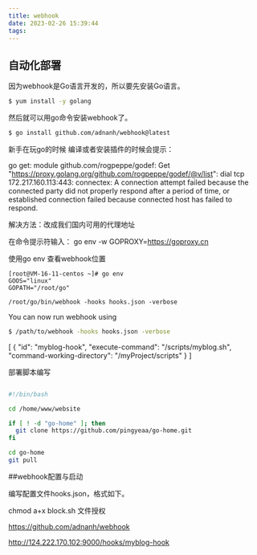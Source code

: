 ```yaml
---
title: webhook
date: 2023-02-26 15:39:44
tags:
---
```


## 自动化部署

因为webhook是Go语言开发的，所以要先安装Go语言。

``` bash
$ yum install -y golang
```
然后就可以用go命令安装webhook了。

``` bash
$ go install github.com/adnanh/webhook@latest
```
新手在玩go的时候 编译或者安装插件的时候会提示：

go get: module github.com/rogpeppe/godef: Get "https://proxy.golang.org/github.com/rogpeppe/godef/@v/list": dial tcp 172.217.160.113:443: connectex: A connection attempt failed because the connected party did not properly respond after a period of time, or established connection failed because connected host has failed to respond.

解决方法：改成我们国内可用的代理地址

在命令提示符输入： go env -w GOPROXY=https://goproxy.cn

使用go env 查看webhook位置

```
[root@VM-16-11-centos ~]# go env
GOOS="linux"
GOPATH="/root/go"
```

```
/root/go/bin/webhook -hooks hooks.json -verbose
```

You can now run webhook using

``` bash
$ /path/to/webhook -hooks hooks.json -verbose
```

[
  {
    "id": "myblog-hook",
    "execute-command": "/scripts/myblog.sh",
    "command-working-directory": "/myProject/scripts"
  }
]

部署脚本编写

``` bash

#!/bin/bash

cd /home/www/website

if [ ! -d "go-home" ]; then
  git clone https://github.com/pingyeaa/go-home.git
fi

cd go-home
git pull

```

##webhook配置与启动

编写配置文件hooks.json，格式如下。

chmod a+x block.sh 文件授权

https://github.com/adnanh/webhook

http://124.222.170.102:9000/hooks/myblog-hook